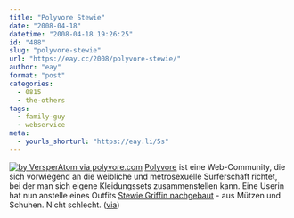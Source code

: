 ```yaml
---
title: "Polyvore Stewie"
date: "2008-04-18"
datetime: "2008-04-18 19:26:25"
id: "488"
slug: "polyvore-stewie"
url: "https://eay.cc/2008/polyvore-stewie/"
author: "eay"
format: "post"
categories:
  - 0815
  - the-others
tags:
  - family-guy
  - webservice
meta:
  - yourls_shorturl: "https://eay.li/5s"
---
```


[![](/uploads/2008/polyvorestewie.jpg "by VersperAtom via polyvore.com")](http://www.polyvore.com/cgi/set?.mid=embed&id=297185) [Polyvore](http://www.polyvore.com/) ist eine Web-Community, die sich vorwiegend an die weibliche und metrosexuelle Surferschaft richtet, bei der man sich eigene Kleidungssets zusammenstellen kann. Eine Userin hat nun anstelle eines Outfits [Stewie Griffin nachgebaut](http://www.polyvore.com/cgi/set?.mid=embed&id=297185) - aus Mützen und Schuhen. Nicht schlecht. ([via](http://limpi.tumblr.com/post/31558348))
